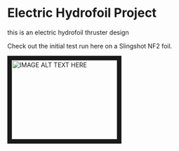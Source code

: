 # Electric Hydrofoil Project

this is an electric hydrofoil thruster design

Check out the initial test run here on a Slingshot NF2 foil. 

<a href="http://www.youtube.com/watch?feature=player_embedded&v=JIKbu8u5FK8
" target="_blank"><img src="http://img.youtube.com/vi/JIKbu8u5FK8/0.jpg" 
alt="IMAGE ALT TEXT HERE" width="240" height="180" border="10" /></a>
